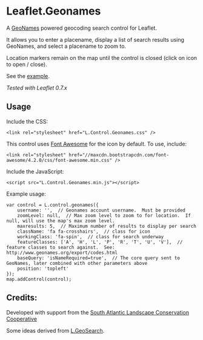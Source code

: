 # Leaflet.Geonames

A [GeoNames](http://www.geonames.org/) powered geocoding search control for Leaflet.  

It allows you to enter a placename, display a list of search results using GeoNames, and select a placename to zoom to.
  
Location markers remain on the map until the control is closed (click on icon to open / close).  

See the [example](//consbio.github.io/Leaflet.Geonames).

*Tested with Leaflet 0.7.x*




## Usage

Include the CSS: 

```
<link rel="stylesheet" href="L.Control.Geonames.css" />
```

This control uses [Font Awesome](http://fortawesome.github.io/Font-Awesome/) for the icon by default.  To use, include:

```
<link rel="stylesheet" href="//maxcdn.bootstrapcdn.com/font-awesome/4.2.0/css/font-awesome.min.css" />
```


Include the JavaScript:

```
<script src="L.Control.Geonames.min.js"></script>
```


Example usage:

```
var control = L.control.geonames({
    username: '',  // Geonames account username.  Must be provided
    zoomLevel: null,  // Max zoom level to zoom to for location.  If null, will use the map's max zoom level.
    maxresults: 5,  // Maximum number of results to display per search
    className: 'fa fa-crosshairs',  // class for icon
    workingClass: 'fa-spin',  // class for search underway
    featureClasses: ['A', 'H', 'L', 'P', 'R', 'T', 'U', 'V'],  // feature classes to search against.  See: http://www.geonames.org/export/codes.html
    baseQuery: 'isNameRequired=true',  // The core query sent to GeoNames, later combined with other parameters above
    position: 'topleft'
});
map.addControl(control);
```




## Credits:
Developed with support from the [South Atlantic Landscape Conservation Cooperative](http://www.southatlanticlcc.org/)

Some ideas derived from [L.GeoSearch](https://github.com/smeijer/L.GeoSearch).

